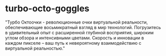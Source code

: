 # turbo-octo-goggles
"Турбо Октоочки - революционные очки виртуальной реальности, обеспечивающие восьмикратный взгляд в мир технологий. Погрузитесь в удивительный опыт с расширенной глубиной восприятия, широким углом обзора и интенсивными цветами. Скорость и инновации в каждом пикселе – ваш путь к невероятному взаимодействию с виртуальной реальностью."
